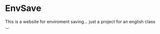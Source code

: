 # EnvSave
This is  a website for enviroment saving...            just a project for an english class ._.
